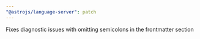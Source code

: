 ```yaml
---
"@astrojs/language-server": patch
---
```


Fixes diagnostic issues with omitting semicolons in the frontmatter section
